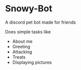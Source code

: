 # Snowy-Bot
A discord pet bot made for friends

Does simple tasks like 
<ul>
<li>About me</li>
<li>Greeting</li>
<li>Attacking</li>
<li>Treats</li>
<li>Displaying pictures</li>
</ul>
